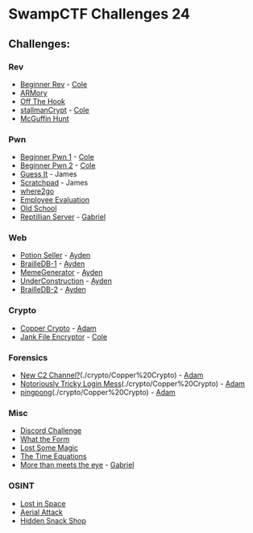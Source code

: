 # SwampCTF Challenges 24

## Challenges:

### Rev

- [Beginner Rev](./rev/) - [Cole](https://github.com/Cool-Cole)
- [ARMory](./rev/)
- [Off The Hook](./rev/)
- [stallmanCrypt](./rev/) - [Cole](https://github.com/Cool-Cole)
- [McGuffin Hunt](./rev/)

### Pwn

- [Beginner Pwn 1](./pwn/) - [Cole](https://github.com/Cool-Cole)
- [Beginner Pwn 2](./pwn/) - [Cole](https://github.com/Cool-Cole)
- [Guess It](./pwn/) - James
- [Scratchpad](./pwn/) - James
- [where2go](./pwn/)
- [Employee Evaluation](./pwn/)
- [Old School](./pwn/)
- [Reptillian Server](./pwn/) - [Gabriel](https://github.com/Sn00pyW00dst0ck)

### Web

- [Potion Seller](./web/) - [Ayden](https://github.com/ColbyJack1134)
- [BrailleDB-1](./web/) - [Ayden](https://github.com/ColbyJack1134)
- [MemeGenerator](./web/) - [Ayden](https://github.com/ColbyJack1134)
- [UnderConstruction](./web/) - [Ayden](https://github.com/ColbyJack1134)
- [BrailleDB-2](./web/) - [Ayden](https://github.com/ColbyJack1134)

### Crypto

- [Copper Crypto](./crypto/Copper%20Crypto) - [Adam](https://github.com/adamkadaban)
- [Jank File Encryptor](./crypto/) - [Cole](https://github.com/Cool-Cole)

### Forensics

- [New C2 Channel?](./forensics/New%20C2%20Channel%3F)(./crypto/Copper%20Crypto) - [Adam](https://github.com/adamkadaban)
- [Notoriously Tricky Login Mess](./forensics/Notoriously%20Tricky%20Login%20Mess)(./crypto/Copper%20Crypto) - [Adam](https://github.com/adamkadaban)
- [pingpong](./forensics/pingpong)(./crypto/Copper%20Crypto) - [Adam](https://github.com/adamkadaban)

### Misc

- [Discord Challenge](./misc/)
- [What the Form](./misc/)
- [Lost Some Magic](./misc/)
- [The Time Equations](./misc/)
- [More than meets the eye](./misc/) - [Gabriel](https://github.com/Sn00pyW00dst0ck)

### OSINT

- [Lost in Space](./osint/)
- [Aerial Attack](./osint/)
- [Hidden Snack Shop](./osint/)
